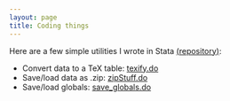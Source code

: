 ```yaml
---
layout: page
title: Coding things
---
```


Here are a few simple utilities I wrote in Stata [(repository)](https://github.com/esamjones/StataCode):
 - Convert data to a TeX table: [texify.do](https://github.com/esamjones/StataCode/blob/master/texify.do)
 - Save/load data as .zip: [zipStuff.do](https://github.com/esamjones/StataCode/blob/master/zipStuff.do)
 - Save/load globals: [save_globals.do](https://github.com/esamjones/StataCode/blob/master/save_globals.do)

